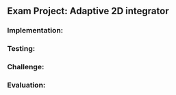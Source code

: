 ## Exam Project: Adaptive 2D integrator

### Implementation:

### Testing:

### Challenge:

### Evaluation:

